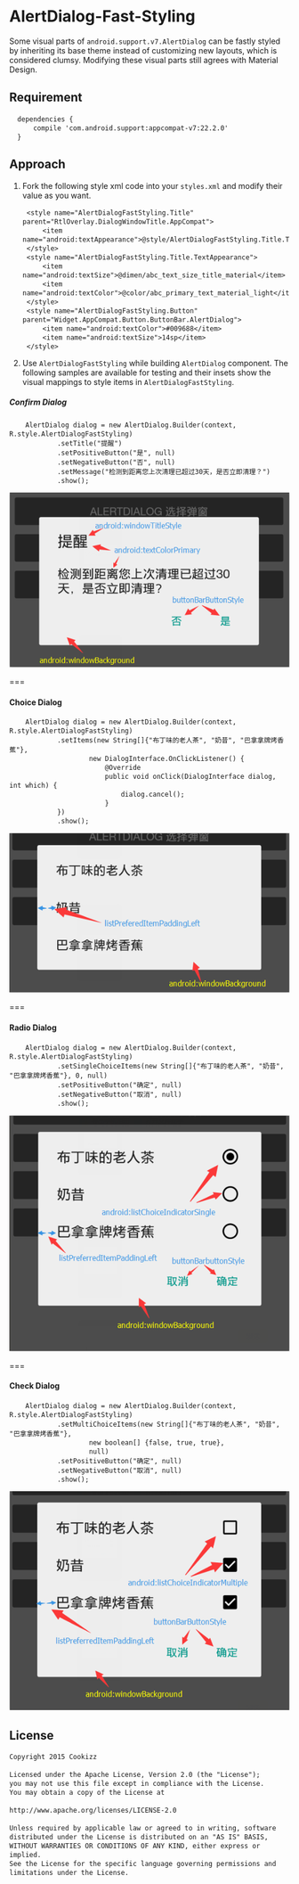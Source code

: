 # AlertDialog-Fast-Styling
Some visual parts of `android.support.v7.AlertDialog` can be fastly styled by inheriting its base theme instead of customizing new layouts, which is considered clumsy. Modifying these visual parts still agrees with Material Design.

## Requirement

      dependencies {
          compile 'com.android.support:appcompat-v7:22.2.0'
      }

## Approach

  1. Fork the following style xml code into your `styles.xml` and modify their value as you want.

        <style name="CN21AlertDialog" parent="Theme.AppCompat.Light.Dialog.Alert">
              <item name="android:textColorPrimary">@color/abc_primary_text_material_light</item>
              <item name="android:windowTitleStyle">@style/AlertDialogFastStyling.Title</item>
              <item name="android:windowBackground">@drawable/abc_dialog_material_background_light</item>
      
              <item name="listPreferredItemPaddingLeft">24dp</item>
              <item name="listPreferredItemPaddingRight">24dp</item>
      
              <item name="buttonBarButtonStyle">@style/AlertDialogFastStyling.Button</item>
      
              <item name="android:listChoiceIndicatorSingle">@drawable/abc_btn_radio_material</item>
              <item name="android:listChoiceIndicatorMultiple">@drawable/abc_btn_check_material</item>
          </style>
      
          <style name="AlertDialogFastStyling.Title" parent="RtlOverlay.DialogWindowTitle.AppCompat">
              <item name="android:textAppearance">@style/AlertDialogFastStyling.Title.TextAppearance</item>
          </style>
          <style name="AlertDialogFastStyling.Title.TextAppearance">
              <item name="android:textSize">@dimen/abc_text_size_title_material</item>
              <item name="android:textColor">@color/abc_primary_text_material_light</item>
          </style>
          <style name="AlertDialogFastStyling.Button" parent="Widget.AppCompat.Button.ButtonBar.AlertDialog">
              <item name="android:textColor">#009688</item>
              <item name="android:textSize">14sp</item>
          </style>

  2. Use `AlertDialogFastStyling` while building `AlertDialog` component. The following samples are available for testing and their insets show the visual mappings to style items in `AlertDialogFastStyling`.

  ##### Confirm Dialog
  
        AlertDialog dialog = new AlertDialog.Builder(context, R.style.AlertDialogFastStyling)
                .setTitle("提醒")
                .setPositiveButton("是", null)
                .setNegativeButton("否", null)
                .setMessage("检测到距离您上次清理已超过30天，是否立即清理？")
                .show();
  
  ![confirm dialog](https://github.com/Cookizz/AlertDialog-Fast-Styling/blob/master/art/confirmdialog.png)
  
  ===
  #### Choice Dialog
  
        AlertDialog dialog = new AlertDialog.Builder(context, R.style.AlertDialogFastStyling)
                .setItems(new String[]{"布丁味的老人茶", "奶昔", "巴拿拿牌烤香蕉"},
                        new DialogInterface.OnClickListener() {
                            @Override
                            public void onClick(DialogInterface dialog, int which) {
                                dialog.cancel();
                            }
                })
                .show();
                        
  ![confirm dialog](https://github.com/Cookizz/AlertDialog-Fast-Styling/blob/master/art/choicedialog.png)
  
  ===
  #### Radio Dialog
  
        AlertDialog dialog = new AlertDialog.Builder(context, R.style.AlertDialogFastStyling)
                .setSingleChoiceItems(new String[]{"布丁味的老人茶", "奶昔", "巴拿拿牌烤香蕉"}, 0, null)
                .setPositiveButton("确定", null)
                .setNegativeButton("取消", null)
                .show();
                        
  ![confirm dialog](https://github.com/Cookizz/AlertDialog-Fast-Styling/blob/master/art/radiodialog.png)
  
  ===
  #### Check Dialog
  
        AlertDialog dialog = new AlertDialog.Builder(context, R.style.AlertDialogFastStyling)
                .setMultiChoiceItems(new String[]{"布丁味的老人茶", "奶昔", "巴拿拿牌烤香蕉"},
                        new boolean[] {false, true, true},
                        null)
                .setPositiveButton("确定", null)
                .setNegativeButton("取消", null)
                .show();
                        
  ![confirm dialog](https://github.com/Cookizz/AlertDialog-Fast-Styling/blob/master/art/checkdialog.png)
  
## License

    Copyright 2015 Cookizz

    Licensed under the Apache License, Version 2.0 (the "License");
    you may not use this file except in compliance with the License.
    You may obtain a copy of the License at

    http://www.apache.org/licenses/LICENSE-2.0

    Unless required by applicable law or agreed to in writing, software
    distributed under the License is distributed on an "AS IS" BASIS,
    WITHOUT WARRANTIES OR CONDITIONS OF ANY KIND, either express or implied.
    See the License for the specific language governing permissions and
    limitations under the License.
